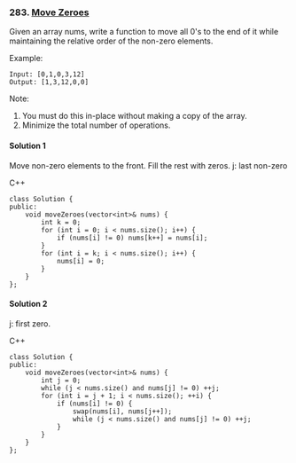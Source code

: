 ### 283\. [Move Zeroes](https://leetcode.com/problems/move-zeroes/)

Given an array nums, write a function to move all 0's to the end of it while maintaining the relative order of the non-zero elements.

Example:
```
Input: [0,1,0,3,12]
Output: [1,3,12,0,0]
```
Note:

1. You must do this in-place without making a copy of the array.
2. Minimize the total number of operations.

#### Solution 1

Move non-zero elements to the front. Fill the rest with zeros.
j: last non-zero

C++

```
class Solution {
public:
    void moveZeroes(vector<int>& nums) {
        int k = 0;
        for (int i = 0; i < nums.size(); i++) {
            if (nums[i] != 0) nums[k++] = nums[i];
        }
        for (int i = k; i < nums.size(); i++) {
            nums[i] = 0;
        }
    }
};
```

#### Solution 2

j: first zero.

C++

```
class Solution {
public:
    void moveZeroes(vector<int>& nums) {
        int j = 0;
        while (j < nums.size() and nums[j] != 0) ++j;
        for (int i = j + 1; i < nums.size(); ++i) {
            if (nums[i] != 0) {
                swap(nums[i], nums[j++]);
                while (j < nums.size() and nums[j] != 0) ++j;
            }
        }
    }
};
```

